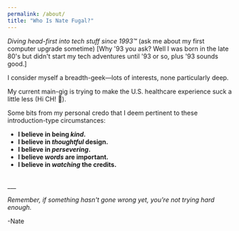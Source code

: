 ```yaml
---
permalink: /about/
title: "Who Is Nate Fugal?"
---
```


_Diving head-first into tech stuff since 1993™_ (ask me about my first computer upgrade sometime) [Why '93 you ask? Well I was born in the late 80's but didn't start my tech adventures until '93 or so, plus '93 sounds good.] 

I consider myself a breadth-geek—lots of interests, none particularly deep.

My current main-gig is trying to make the U.S. healthcare experience suck a little less (Hi CH! 👋).

Some bits from my personal credo that I deem pertinent to these introduction-type circumstances:

  + **I believe in being _kind_.**
  + **I believe in _thoughtful_ design.**
  + **I believe in _persevering_.**
  + **I believe _words_ are important.**
  + **I believe in _watching_ the credits.**  


<br />
___

_Remember, if something hasn't gone wrong yet, you're not trying hard enough._

-Nate